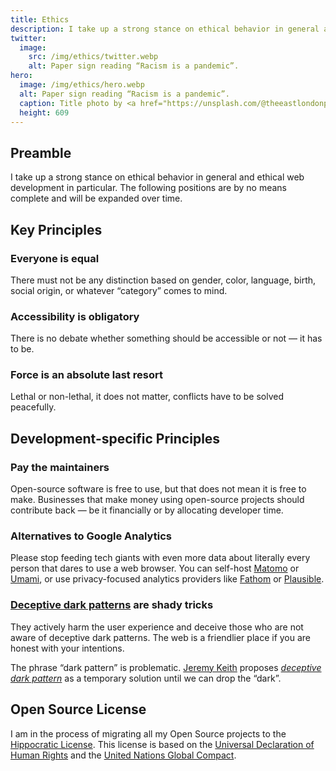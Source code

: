 ```yaml
---
title: Ethics
description: I take up a strong stance on ethical behavior in general and ethical web development in particular.
twitter:
  image:
    src: /img/ethics/twitter.webp
    alt: Paper sign reading “Racism is a pandemic”.
hero:
  image: /img/ethics/hero.webp
  alt: Paper sign reading “Racism is a pandemic”.
  caption: Title photo by <a href="https://unsplash.com/@theeastlondonphotographer">Ehimetalor Akhere Unuabona</a> on <a href="https://unsplash.com/photos/zswLbyR_b58">Unsplash</a>.
  height: 609
---
```


## Preamble

I take up a strong stance on ethical behavior in general and ethical web development in particular. The following positions are by no means complete and will be expanded over time.

## Key Principles

### Everyone is equal

There must not be any distinction based on gender, color, language, birth, social origin, or whatever “category” comes to mind.

### Accessibility is obligatory

There is no debate whether something should be accessible or not — it has to be.

### Force is an absolute last resort

Lethal or non-lethal, it does not matter, conflicts have to be solved peacefully.

## Development-specific Principles

### Pay the maintainers

Open-source software is free to use, but that does not mean it is free to make. Businesses that make money using open-source projects should contribute back — be it financially or by allocating developer time.

### Alternatives to Google Analytics

Please stop feeding tech giants with even more data about literally every person that dares to use a web browser. You can self-host [Matomo](https://matomo.org) or [Umami](https://umami.is), or use privacy-focused analytics providers like [Fathom](https://usefathom.com) or [Plausible](https://plausible.io).

### [Deceptive dark patterns](https://www.darkpatterns.org) are shady tricks

They actively harm the user experience and deceive those who are not aware of deceptive dark patterns. The web is a friendlier place if you are honest with your intentions.

The phrase “dark pattern” is problematic. [Jeremy Keith](https://adactio.com) proposes _[deceptive dark pattern](https://adactio.com/journal/18192)_ as a temporary solution until we can drop the “dark”.

## Open Source License

I am in the process of migrating all my Open Source projects to the [Hippocratic License](https://firstdonoharm.dev). This license is based on the [Universal Declaration of Human Rights](https://www.un.org/en/universal-declaration-human-rights/) and the [United Nations Global Compact](https://www.unglobalcompact.org).
